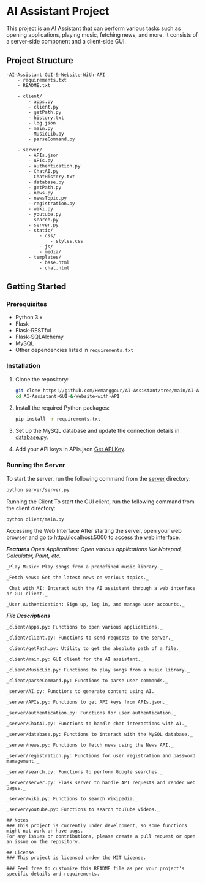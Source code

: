 # AI Assistant Project

This project is an AI Assistant that can perform various tasks such as opening applications, playing music, fetching news, and more. It consists of a server-side component and a client-side GUI.

## Project Structure

    -AI-Assistant-GUI-&-Website-With-API
        - requirements.txt
        - README.txt

        - client/
            - apps.py
            - client.py
            - getPath.py
            - history.txt
            - log.json
            - main.py
            - MusicLib.py
            - parseCommand.py

        - server/
            - APIs.json
            - APIs.py
            - authentication.py
            - ChatAI.py
            - ChatHistory.txt
            - database.py
            - getPath.py
            - news.py
            - newsTopic.py
            - registration.py
            - wiki.py
            - youtube.py
            - search.py
            - server.py
            - static/
                - css/
                    - styles.css
                - js/
                - media/
            - templates/
                - base.html
                - chat.html

## Getting Started

### Prerequisites

- Python 3.x
- Flask
- Flask-RESTful
- Flask-SQLAlchemy
- MySQL
- Other dependencies listed in `requirements.txt`

### Installation

1. Clone the repository:
    ```sh
    git clone https://github.com/Hemanggour/AI-Assistant/tree/main/AI-Assistant-GUI-%26-Website-with-API
    cd AI-Assistant-GUI-&-Website-with-API
    ```

2. Install the required Python packages:
    ```sh
    pip install -r requirements.txt
    ```

3. Set up the MySQL database and update the connection details in [database.py](/AI-Assistant-GUI-&-Website-with-API/server/database.py).

4. Add your API keys in APIs.json [Get API Key](https://ai.google.dev/gemini-api/docs/api-key).

### Running the Server

To start the server, run the following command from the [server](/AI-Assistant-GUI-&-Website-with-API/server/server.py) directory:
```sh
python server/server.py
```

Running the Client
To start the GUI client, run the following command from the client directory:
```sh
python client/main.py
```
Accessing the Web Interface
After starting the server, open your web browser and go to http://localhost:5000 to access the web interface.

**_Features_**
    _Open Applications: Open various applications like Notepad, Calculator, Paint, etc._

    _Play Music: Play songs from a predefined music library._

    _Fetch News: Get the latest news on various topics._

    _Chat with AI: Interact with the AI assistant through a web interface or GUI client._

    _User Authentication: Sign up, log in, and manage user accounts._

**_File Descriptions_**

    _client/apps.py: Functions to open various applications._

    _client/client.py: Functions to send requests to the server._

    _client/getPath.py: Utility to get the absolute path of a file._

    _client/main.py: GUI client for the AI assistant._

    _client/MusicLib.py: Functions to play songs from a music library._

    _client/parseCommand.py: Functions to parse user commands._

    _server/AI.py: Functions to generate content using AI._

    _server/APIs.py: Functions to get API keys from APIs.json._

    _server/authentication.py: Functions for user authentication._

    _server/ChatAI.py: Functions to handle chat interactions with AI._

    _server/database.py: Functions to interact with the MySQL database._

    _server/news.py: Functions to fetch news using the News API._

    _server/registration.py: Functions for user registration and password management._

    _server/search.py: Functions to perform Google searches._

    _server/server.py: Flask server to handle API requests and render web pages._

    _server/wiki.py: Functions to search Wikipedia._

    _server/youtube.py: Functions to search YouTube videos._
```
## Notes
### This project is currently under development, so some functions might not work or have bugs.
For any issues or contributions, please create a pull request or open an issue on the repository.

## License
### This project is licensed under the MIT License.

### Feel free to customize this README file as per your project's specific details and requirements.